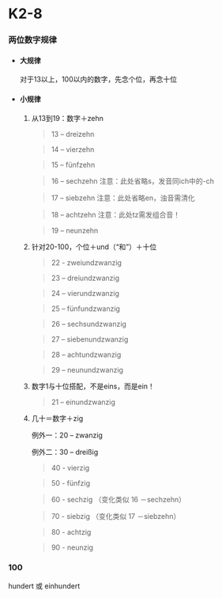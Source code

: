 # K2-8

### 两位数字规律

* #### 大规律

	对于13以上，100以内的数字，先念个位，再念十位

* #### 小规律
	1. 从13到19：数字＋zehn

		> 13 – dreizehn 

		> 14 – vierzehn

		> 15 – fünfzehn

		> 16 – sechzehn 注意：此处省略s，发音同ich中的-ch

		> 17 – siebzehn 注意：此处省略en，浊音需清化

		> 18 – achtzehn 注意：此处tz需发组合音！

		> 19 – neunzehn

	2. 针对20-100，个位＋und（“和”）＋十位

		> 22 - zweiundzwanzig

		> 23 – dreiundzwanzig 

		> 24 – vierundzwanzig

		> 25 – fünfundzwanzig

		> 26 – sechsundzwanzig

		> 27 – siebenundzwanzig

		> 28 – achtundzwanzig 

		> 29 – neunundzwanzig

	3. 数字1与十位搭配，不是eins，而是ein！

		> 21 – einundzwanzig

	4. 几十＝数字＋zig

		例外一：20 – zwanzig

		例外二：30 – dreißig

		> 40 - vierzig

		> 50 - fünfzig

		> 60 - sechzig （变化类似 16 －sechzehn）

		> 70 - siebzig （变化类似 17 －siebzehn）

		> 80 - achtzig

		> 90 - neunzig

### 100
	
hundert 或 einhundert
